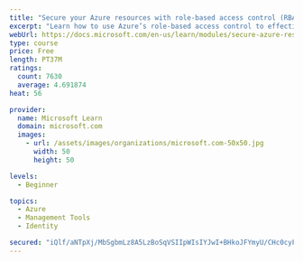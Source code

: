 ```yaml
---
title: "Secure your Azure resources with role-based access control (RBAC)"
excerpt: "Learn how to use Azure’s role-based access control to effectively manage your team’s access to Azure resources."
webUrl: https://docs.microsoft.com/en-us/learn/modules/secure-azure-resources-with-rbac/
type: course
price: Free
length: PT37M
ratings:
  count: 7630
  average: 4.691874
heat: 56

provider:
  name: Microsoft Learn
  domain: microsoft.com
  images:
    - url: /assets/images/organizations/microsoft.com-50x50.jpg
      width: 50
      height: 50

levels:
  - Beginner

topics:
  - Azure
  - Management Tools
  - Identity

secured: "iQlf/aNTpXj/MbSgbmLz8A5LzBoSqVSIIpWIsIYJwI+BHkoJFYmyU/CHc0cyFhZlwuSz22YsqMlEKGn+mh5Yy/IPLSq50NyIMkocfcLHwgFiiDqA3bmlMa6RHBGt0L3XjRWFucBLzGZBoFhWwUq3F3PLBFCooBx/Go/15VjzCTqMz6kaB008c04YWgHeYMV/xhgQHKnaTj4g7u+N0c2vmIt/O6jIazjCAYQ4Ywq/43ZhsD3NtwJSSjYYcHxi1Q+nCgH/Nv365dEic59u6YKNfu6wDjLqf9W9QVhcqU2TKx9tb6dBux7Hu3dasGSnd4hT5xPoM+ARbfGH5OaqyPT4HNJd4YNRrO6ZmadiWAYTNXPuJKbBlgDU8arYXHVXyldNfLRuLBA0I7b6+lANzG7rjXSCoz1a9G4s9TYIINERNjA=;TZBMnVUqoolPGBiL0Optag=="
---
```


